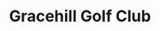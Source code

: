 ---
title: "Gracehill Golf Club"
address: "141, Ballinlea Rd, Stranocum, Ballymoney, County Antrim BT53 8PX"
tel: "028 2075 1209"
county: "Antrim"
category: "Golf Lessons"
type: "Content"
lat: "55.130685"
lng: "-6.400087"
---
